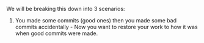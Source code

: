 We will be breaking this down into 3 scenarios:
1. You made some commits (good ones) then you made some bad commits accidentally - Now you want to restore your work to how it was when good commits were made.